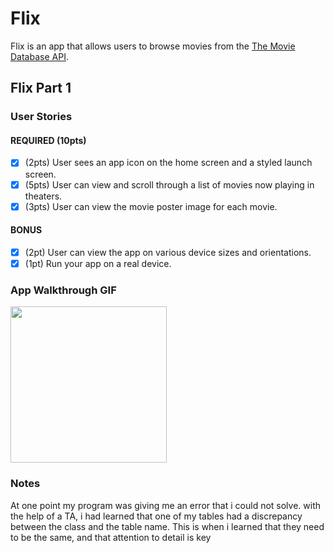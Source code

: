 # Flix

Flix is an app that allows users to browse movies from the [The Movie Database API](http://docs.themoviedb.apiary.io/#).

## Flix Part 1

### User Stories

#### REQUIRED (10pts)
- [X] (2pts) User sees an app icon on the home screen and a styled launch screen.
- [X] (5pts) User can view and scroll through a list of movies now playing in theaters.
- [X] (3pts) User can view the movie poster image for each movie.

#### BONUS
- [X] (2pt) User can view the app on various device sizes and orientations.
- [X] (1pt) Run your app on a real device.

### App Walkthrough GIF

<img src="http://g.recordit.co/xoedSvGeOQ.gif" width=250><br>

### Notes
At one point my program was giving me an error that i could not solve. with the help of a TA, i had learned that one of my tables had a discrepancy between the class and the table name. This is when i learned that they need to be the same, and that attention to detail is key
